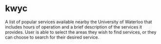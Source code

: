 # kwyc
A list of popular services available nearby the University of Waterloo that includes hours of operation and a brief description of the services it provides. User is able to select the areas they wish to find services, or they can choose to search for their desired service.
